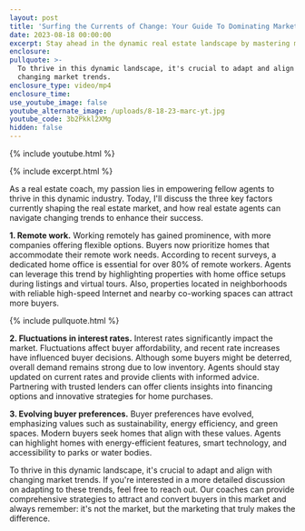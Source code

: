 ```yaml
---
layout: post
title: 'Surfing the Currents of Change: Your Guide To Dominating Market Trends'
date: 2023-08-18 00:00:00
excerpt: Stay ahead in the dynamic real estate landscape by mastering market trends.
enclosure:
pullquote: >-
  To thrive in this dynamic landscape, it's crucial to adapt and align with
  changing market trends.
enclosure_type: video/mp4
enclosure_time:
use_youtube_image: false
youtube_alternate_image: /uploads/8-18-23-marc-yt.jpg
youtube_code: 3b2Pkkl2XMg
hidden: false
---
```

{% include youtube.html %}

{% include excerpt.html %}

As a real estate coach, my passion lies in empowering fellow agents to thrive in this dynamic industry. Today, I'll discuss the three key factors currently shaping the real estate market, and how real estate agents can navigate changing trends to enhance their success.

**1\. Remote work.** Working remotely has gained prominence, with more companies offering flexible options. Buyers now prioritize homes that accommodate their remote work needs. According to recent surveys, a dedicated home office is essential for over 80% of remote workers. Agents can leverage this trend by highlighting properties with home office setups during listings and virtual tours. Also, properties located in neighborhoods with reliable high-speed Internet and nearby co-working spaces can attract more buyers.

{% include pullquote.html %}

**2\. Fluctuations in interest rates.** Interest rates significantly impact the market. Fluctuations affect buyer affordability, and recent rate increases have influenced buyer decisions. Although some buyers might be deterred, overall demand remains strong due to low inventory. Agents should stay updated on current rates and provide clients with informed advice. Partnering with trusted lenders can offer clients insights into financing options and innovative strategies for home purchases.

**3\. Evolving buyer preferences.** Buyer preferences have evolved, emphasizing values such as sustainability, energy efficiency, and green spaces. Modern buyers seek homes that align with these values. Agents can highlight homes with energy-efficient features, smart technology, and accessibility to parks or water bodies.

To thrive in this dynamic landscape, it's crucial to adapt and align with changing market trends. If you're interested in a more detailed discussion on adapting to these trends, feel free to reach out. Our coaches can provide comprehensive strategies to attract and convert buyers in this market and always remember: it's not the market, but the marketing that truly makes the difference.